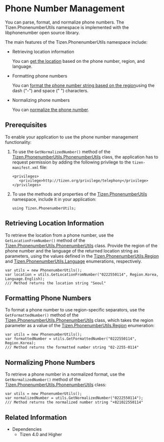 # Phone Number Management

You can parse, format, and normalize phone numbers. The Tizen.PhonenumberUtils namespace is implemented with the libphonenumber open source library.

The main features of the Tizen.PhonenumberUtils namespace include:

-   Retrieving location information

    You can [get the location](#getting) based on the phone number, region, and language.

-   Formatting phone numbers

    You can [format the phone number string based on the region](#formatting)using the dash ("-") and space (" ") characters.

-   Normalizing phone numbers

    You can [normalize the phone number](#normalizing).

## Prerequisites

To enable your application to use the phone number management functionality:

1.  To use the `GetNormalizedNumber()` method of the [Tizen.PhonenumberUtils.PhonenumberUtils](https://developer.tizen.org/dev-guide/csapi/api/Tizen.PhonenumberUtils.PhonenumberUtils.html) class, the application has to request permission by adding the following privilege to the `tizen-manifest.xml` file:

    ```
    <privileges>
       <privilege>http://tizen.org/privilege/telephony</privilege>
    </privileges>
    ```

2.  To use the methods and properties of the [Tizen.PhonenumberUtils](https://developer.tizen.org/dev-guide/csapi/api/Tizen.PhonenumberUtils.html) namespace, include it in your application:

    ```
    using Tizen.PhonenumberUtils;
    ```

<a name="getting"></a>
## Retrieving Location Information

To retrieve the location from a phone number, use the `GetLocationFromNumber()` method of the [Tizen.PhonenumberUtils.PhonenumberUtils](https://developer.tizen.org/dev-guide/csapi/api/Tizen.PhonenumberUtils.PhonenumberUtils.html) class. Provide the region of the phone number and the language of the returned location string as parameters, using the values defined in the [Tizen.PhonenumberUtils.Region](https://developer.tizen.org/dev-guide/csapi/api/Tizen.PhonenumberUtils.Region.html) and [Tizen.PhonenumberUtils.Language](https://developer.tizen.org/dev-guide/csapi/api/Tizen.PhonenumberUtils.Language.html) enumerations, respectively.

```
var utils = new PhonenumberUtils();
var location = utils.GetLocationFromNumber("0222550114", Region.Korea, Language.English);
/// Method returns the location string "Seoul"
```

<a name="formatting"></a>
## Formatting Phone Numbers

To format a phone number to use region-specific separators, use the `GetFormattedNumber()` method of the [Tizen.PhonenumberUtils.PhonenumberUtils](https://developer.tizen.org/dev-guide/csapi/api/Tizen.PhonenumberUtils.PhonenumberUtils.html) class, which takes the region parameter as a value of the [Tizen.PhonenumberUtils.Region](https://developer.tizen.org/dev-guide/csapi/api/Tizen.PhonenumberUtils.Region.html) enumeration:

```
var utils = new PhonenumberUtils();
var formattedNumber = utils.GetFormattedNumber("0222550114", Region.Korea);
/// Method returns the formatted number string "02-2255-0114"
```

<a name="normalizing"></a>
## Normalizing Phone Numbers

To retrieve a phone number in a normalized format, use the `GetNormalizedNumber()` method of the [Tizen.PhonenumberUtils.PhonenumberUtils](https://developer.tizen.org/dev-guide/csapi/api/Tizen.PhonenumberUtils.PhonenumberUtils.html) class:

```
var utils = new PhonenumberUtils();
var normalizedNumber = utils.GetNormalizedNumber("0222550114");
/// Method returns the normalized number string "+821022550114"
```



## Related Information
* Dependencies
  -   Tizen 4.0 and Higher
